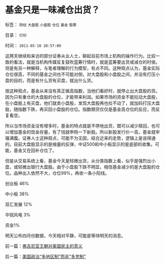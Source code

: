 # 基金只是一味减仓出货？

标签： `财经` `大盘股` `小盘股` `仓位` `基金` `股票` 

目录： `打印`

时间： `2011-05-10 20:57:09`

这两天继续和来访的部分证券从业人士，聊起目前市场上机构的操作行为。比较一致的看法，就是当机构传媒反复鼓吹蓝筹行情时，就是蓝筹要出货或减仓的时侯。但是有另一种解释，与笔者理解的行为模型，有点不同。这种观点认为，基金实际仓位很高，不同的基金之间也不可能对倒，对大盘股和小盘股之间，并没有打压小盘的目的，而是有什么货有买盘，就出什么货。

按这种观点，基金从来没有真正做高指数，当他们看好时，就停止出大盘股的货。因为只有重仓的大盘股的仓位，才能带来利润。如果市场的资金不能拉动大盘股，在小盘股上有买盘，他们就卖小盘股，发现大盘股再也拉不动了，就加码打压大盘股，随指数下跌，再买回小盘股的仓位。指数期货仅仅是基金高仓位的反应，而反复看空。

所以当市场资金没有增多时，基金的特点就是不停地出货，既可以减少赎回，也可以增加基金的现金存量，有了钱就申购一下新股。所以新股发行价一高，基金就牢骚满腹。证券人士这种观点，可能不为无因，结合近来的走势，逻辑上是说得通的。目前大盘股显示的是缩量的反弹，中证500和中小板显示的是底部的收集。可能，基金又在回补仓位了。

但是从交易系统上看，基金今天是轻微出货，从分类指数上看，似乎是强烈出小盘，或轻微出银行大盘股。由于小盘股下跌不明显，相信基金减少的是大盘股的仓位。品种出入依然不大，仓位99%，再收一条小阳线。

创业板 46%

中小板 38%

双汇发展 12%

华锐风电 3%

资金1%

明天公布四月份数据，今天相对平静，可能是等待明天的消息。



前一篇：[弗吉尼亚王朝对美国民主的意义](../../../2011/5/9/弗吉尼亚王朝对美国民主的意义.md)

后一篇：[美国政治“多地区制”而非“多党制”](../../../2011/5/10/美国政治“多地区制”而非“多党制”.md)